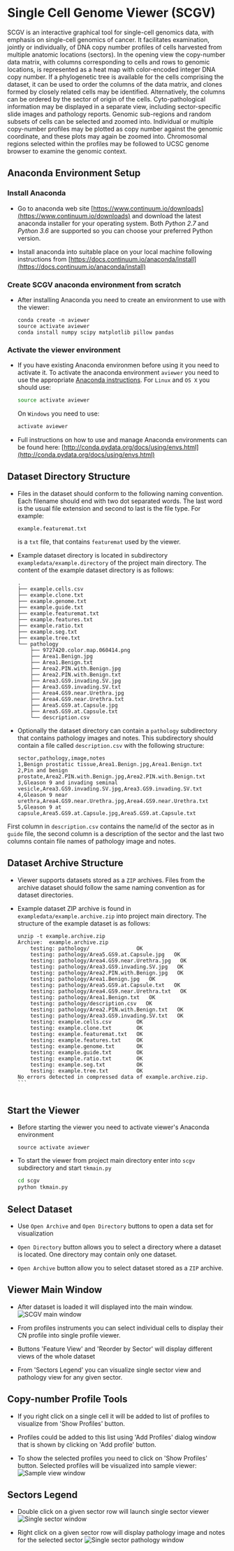 # Single Cell Genome Viewer (SCGV) 

SCGV is an interactive graphical tool for single-cell genomics data, 
with emphasis on single-cell genomics of cancer. It facilitates examination, 
jointly or individually, of DNA copy number profiles of cells harvested from 
multiple anatomic locations (sectors). In the opening view the copy-number 
data matrix, with columns corresponding to cells and rows to genomic locations, 
is represented as a heat map with color-encoded integer DNA copy number. 
If a phylogenetic tree is available for the cells comprising the dataset, 
it can be used to order the columns of the data matrix, and clones formed by 
closely related cells may be identified. Alternatively, the columns can be 
ordered by the sector of origin of the cells. Cyto-pathological information 
may be displayed in a separate view, including sector-specific slide images 
and pathology reports. Genomic sub-regions and random subsets of cells can be 
selected and zoomed into. Individual or multiple copy-number profiles may be 
plotted as copy number against the genomic coordinate, and these plots may 
again be zoomed into. Chromosomal regions selected within the profiles may be 
followed to UCSC genome browser to examine the genomic context.

## Anaconda Environment Setup

### Install Anaconda 
* Go to anaconda web site 
[https://www.continuum.io/downloads](https://www.continuum.io/downloads)
and download the latest anaconda installer for your operating system. Both 
*Python 2.7* and *Python 3.6* are supported so you can choose your preferred Python
version. 

* Install anaconda into suitable place on your local machine following
instructions from 
[https://docs.continuum.io/anaconda/install](https://docs.continuum.io/anaconda/install)

### Create SCGV anaconda environment from scratch

* After installing Anaconda you need to create an environment to use with the viewer:

    ```
    conda create -n aviewer
    source activate aviewer
    conda install numpy scipy matplotlib pillow pandas
    ```

### Activate the viewer environment

* If you have existing Anaconda environmen before using it you need to activate it.
To activate the anaconda environment `aviewer` you need to use the appropriate 
[Anaconda instructions](http://conda.pydata.org/docs/using/envs.html#change-environments-activate-deactivate). 
For `Linux` and `OS X` you should
use:

    ```bash
    source activate aviewer
    ```
    On `Windows` you need to use:

    ```bash
    activate aviewer
    ```
* Full instructions on how to use and manage Anaconda environments can be found
here: [http://conda.pydata.org/docs/using/envs.html](http://conda.pydata.org/docs/using/envs.html)

## Dataset Directory Structure

* Files in the dataset should conform to the following naming convention. Each filename
should end with two dot separated words. The last word is the usual file extension
and second to last is the file type. For example:

    ```
    example.featuremat.txt
    ```
    is a `txt` file, that contains `featuremat` used by the viewer.

* Example dataset directory is located in subdirectory 
`exampledata/example.directory` of the project main directory. The content of the
example dataset directory is as follows:
    ```
    .
    ├── example.cells.csv
    ├── example.clone.txt
    ├── example.genome.txt
    ├── example.guide.txt
    ├── example.featuremat.txt
    ├── example.features.txt
    ├── example.ratio.txt
    ├── example.seg.txt
    ├── example.tree.txt
    └── pathology
        ├── 9727420.color.map.060414.png
        ├── Area1.Benign.jpg
        ├── Area1.Benign.txt
        ├── Area2.PIN.with.Benign.jpg
        ├── Area2.PIN.with.Benign.txt
        ├── Area3.GS9.invading.SV.jpg
        ├── Area3.GS9.invading.SV.txt
        ├── Area4.GS9.near.Urethra.jpg
        ├── Area4.GS9.near.Urethra.txt
        ├── Area5.GS9.at.Capsule.jpg
        ├── Area5.GS9.at.Capsule.txt
        └── description.csv
    ```

* Optionally the dataset directory can contain a `pathology` subdirectory that
contains pathology images and notes. This subdirectory should contain a file called
`description.csv` with the following structure:

    ```
    sector,pathology,image,notes
    1,Benign prostatic tissue,Area1.Benign.jpg,Area1.Benign.txt
    2,Pin and benign prostate,Area2.PIN.with.Benign.jpg,Area2.PIN.with.Benign.txt
    3,Gleason 9 and invading seminal vesicle,Area3.GS9.invading.SV.jpg,Area3.GS9.invading.SV.txt
    4,Gleason 9 near urethra,Area4.GS9.near.Urethra.jpg,Area4.GS9.near.Urethra.txt
    5,Gleason 9 at capsule,Area5.GS9.at.Capsule.jpg,Area5.GS9.at.Capsule.txt
    ```
First column in `description.csv` contains the name/id of the sector as in `guide` file, 
the second column is a description of the sector and the last two columns contain
file names of pathology image and notes.

## Dataset Archive Structure
* Viewer supports datasets stored as a `ZIP` archives. Files from the
archive dataset should follow the same naming convention as for dataset directories.

* Example dataset ZIP archive is found in `exampledata/example.archive.zip` 
into project main directory. The structure of the example dataset is as follows:

    ```
    unzip -t example.archive.zip 
    Archive:  example.archive.zip
        testing: pathology/               OK
        testing: pathology/Area5.GS9.at.Capsule.jpg   OK
        testing: pathology/Area4.GS9.near.Urethra.jpg   OK
        testing: pathology/Area3.GS9.invading.SV.jpg   OK
        testing: pathology/Area2.PIN.with.Benign.jpg   OK
        testing: pathology/Area1.Benign.jpg   OK
        testing: pathology/Area5.GS9.at.Capsule.txt   OK
        testing: pathology/Area4.GS9.near.Urethra.txt   OK
        testing: pathology/Area1.Benign.txt   OK
        testing: pathology/description.csv   OK
        testing: pathology/Area2.PIN.with.Benign.txt   OK
        testing: pathology/Area3.GS9.invading.SV.txt   OK
        testing: example.cells.csv        OK
        testing: example.clone.txt        OK
        testing: example.featuremat.txt   OK
        testing: example.features.txt     OK
        testing: example.genome.txt       OK
        testing: example.guide.txt        OK
        testing: example.ratio.txt        OK
        testing: example.seg.txt          OK
        testing: example.tree.txt         OK
    No errors detected in compressed data of example.archive.zip.    ```
    

## Start the Viewer
* Before starting the viewer you need to activate viewer's Anaconda environment
    ```
    source activate aviewer
    ```

* To start the viewer from project main directory enter into `scgv` 
subdirectory and start `tkmain.py`

    ```bash
    cd scgv
    python tkmain.py
    ```

## Select Dataset

* Use `Open Archive` and `Open Directory` buttons to open a data set 
for visualization

* `Open Directory` button allows you to select a directory where a dataset is located.
One directory may contain only one dataset.

* `Open Archive` button allow you to select dataset stored as a `ZIP` archive.

## Viewer Main Window

* After dataset is loaded it will displayed into the main window.
![SCGV main window](docs/figs/main-window.png)

* From profiles instruments you can select individual cells to display their CN profile
into single profile viewer.

* Buttons 'Feature View' and 'Reorder by Sector' will display different views of the whole
dataset

* From 'Sectors Legend' you can visualize single sector view and pathology view for
any given sector.

## Copy-number Profile Tools

* If you right click on a single cell it will be added to list of profiles to visualize
from 'Show Profiles' button.

* Profiles could be added to this list using 'Add Profiles' dialog window that is shown
by clicking on 'Add profile' button.

* To show the selected profiles you need to click on 'Show Profiles' button. Selected 
profiles will be visualized into sample viewer:
![Sample view window](docs/figs/sample-window.png)

## Sectors Legend

* Double click on a given sector row will launch single sector viewer
![Single sector window](docs/figs/single-sector-window.png)

* Right click on a given sector row will display pathology image and notes for
the selected sector
![Single sector pathology window](docs/figs/single-sector-pathology-window.png)

